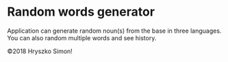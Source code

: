 # Random words generator

Application can generate random noun(s) from the base in three languages. You can also random multiple words and see history.

&copy;2018 Hryszko Simon!